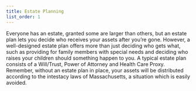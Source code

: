 ```yaml
---
title: Estate Planning
list_order: 1
---
```

Everyone has an estate, granted some are larger than others, but an estate plan lets you decide who receives your assets after you’re gone.   However, a well-designed estate plan offers more than just deciding who gets what, such as providing for family members with special needs and deciding who raises your children should something happen to you.  A typical estate plan consists of a Will/Trust, Power of Attorney and Health Care Proxy.  Remember, without an estate plan in place, your assets will be distributed according to the intestacy laws of Massachusetts, a situation which is easily avoided.